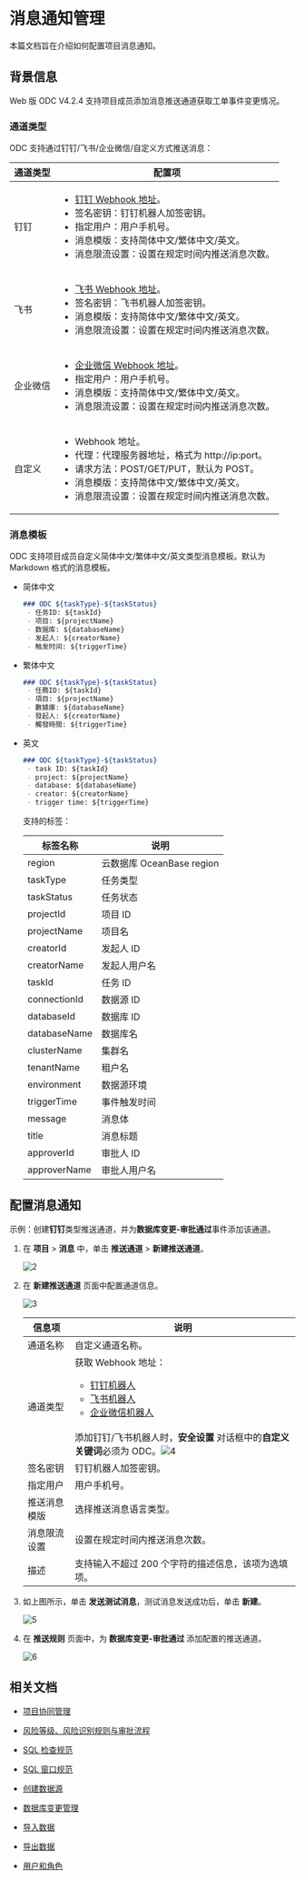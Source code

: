 # 消息通知管理

本篇文档旨在介绍如何配置项目消息通知。

## 背景信息

Web 版 ODC V4.2.4 支持项目成员添加消息推送通道获取工单事件变更情况。

### 通道类型

ODC 支持通过钉钉/飞书/企业微信/自定义方式推送消息：

|  通道类型   |配置项|
|--------|-------|
| 钉钉    | <ul><li>[钉钉 Webhook 地址](https://help.aliyun.com/zh/arms/alarm-operation-center/obtain-the-webhook-url-of-a-dingtalk-chatbot)。</li><li>签名密钥：钉钉机器人加签密钥。</li><li>指定用户：用户手机号。</li><li>消息模版：支持简体中文/繁体中文/英文。</li><li>消息限流设置：设置在规定时间内推送消息次数。</li></ul>|
| 飞书   |<ul><li>[飞书 Webhook 地址](https://open.feishu.cn/document/client-docs/bot-v3/add-custom-bot)。</li><li>签名密钥：飞书机器人加签密钥。</li><li>消息模版：支持简体中文/繁体中文/英文。</li><li>消息限流设置：设置在规定时间内推送消息次数。</li></ul> |
| 企业微信    | <ul><li>[企业微信 Webhook 地址](https://help.aliyun.com/zh/arms/alarm-operation-center/wecom-chatbots)。</li><li>指定用户：用户手机号。</li><li>消息模版：支持简体中文/繁体中文/英文。</li><li>消息限流设置：设置在规定时间内推送消息次数。</li></ul>|
|  自定义   |<ul><li>Webhook 地址。</li><li>代理：代理服务器地址，格式为 http://ip:port。</li><li>请求方法：POST/GET/PUT，默认为 POST。</li><li>消息模版：支持简体中文/繁体中文/英文。</li><li>消息限流设置：设置在规定时间内推送消息次数。</li></ul> |

### 消息模板

ODC 支持项目成员自定义简体中文/繁体中文/英文类型消息模板。默认为 Markdown 格式的消息模板。

- 简体中文

    ```markdown
    ### ODC ${taskType}-${taskStatus}
     - 任务ID: ${taskId}
     - 项目: ${projectName}
     - 数据库: ${databaseName}
     - 发起人: ${creatorName}
     - 触发时间: ${triggerTime}
    ```

- 繁体中文

    ```markdown
    ### ODC ${taskType}-${taskStatus}
     - 任務ID: ${taskId}
     - 項目: ${projectName}
     - 數據庫: ${databaseName}
     - 發起人: ${creatorName}
     - 觸發時間: ${triggerTime}
    ```

- 英文

    ```markdown
    ### ODC ${taskType}-${taskStatus}
     - task ID: ${taskId}
     - project: ${projectName}
     - database: ${databaseName}
     - creator: ${creatorName}
     - trigger time: ${triggerTime}
    ```

  支持的标签：

  |  标签名称   |说明|
  |--------|-------|
  | region | 云数据库 OceanBase region |
  | taskType | 任务类型 |
  | taskStatus | 任务状态 |
  | projectId | 项目 ID |
  | projectName | 项目名 |
  | creatorId | 发起人 ID |
  | creatorName | 发起人用户名 |
  | taskId | 任务 ID |
  | connectionId | 数据源 ID |
  | databaseId | 数据库 ID |
  | databaseName | 数据库名 |
  | clusterName | 集群名 |
  | tenantName | 租户名 |
  | environment | 数据源环境 |
  | triggerTime | 事件触发时间 |
  | message | 消息体 |
  | title | 消息标题 |
  | approverId | 审批人 ID |
  | approverName | 审批人用户名 |

## 配置消息通知

示例：创建**钉钉**类型推送通道，并为**数据库变更-审批通过**事件添加该通道。

1. 在 **项目** > **消息** 中，单击 **推送通道** > **新建推送通道**。

    ![2](https://obbusiness-private.oss-cn-shanghai.aliyuncs.com/doc/img/odc/424/700.database-change-management/1000.message-notification/2.png)

2. 在 **新建推送通道** 页面中配置通道信息。

    ![3](https://obbusiness-private.oss-cn-shanghai.aliyuncs.com/doc/img/odc/424/700.database-change-management/1000.message-notification/3.png)

   |  信息项   |说明|
   |--------|-------|
   | 通道名称    | 自定义通道名称。|
   |通道类型|获取 Webhook 地址：<ul><li>[钉钉机器人](https://help.aliyun.com/zh/arms/alarm-operation-center/obtain-the-webhook-url-of-a-dingtalk-chatbot)</li><li>[飞书机器人](https://open.feishu.cn/document/client-docs/bot-v3/add-custom-bot)</li><li>[企业微信机器人](https://help.aliyun.com/zh/arms/alarm-operation-center/wecom-chatbots)</li></ul><br>添加钉钉/飞书机器人时，**安全设置** 对话框中的<strong>自定义关键词</strong>必须为 ODC。![4](https://obbusiness-private.oss-cn-shanghai.aliyuncs.com/doc/img/odc/424/700.database-change-management/1000.message-notification/4.png)|
   |签名密钥|钉钉机器人加签密钥。|
   |指定用户|用户手机号。|
   |推送消息模版|选择推送消息语言类型。|
   |消息限流设置|设置在规定时间内推送消息次数。|
   |描述|支持输入不超过 200 个字符的描述信息，该项为选填项。|

3. 如上图所示，单击 **发送测试消息**，测试消息发送成功后，单击 **新建**。

    ![5](https://obbusiness-private.oss-cn-shanghai.aliyuncs.com/doc/img/odc/424/700.database-change-management/1000.message-notification/5.png)

4. 在 **推送规则** 页面中，为 **数据库变更-审批通过** 添加配置的推送通道。

    ![6](https://obbusiness-private.oss-cn-shanghai.aliyuncs.com/doc/img/odc/424/700.database-change-management/1000.message-notification/6.png)

## 相关文档

- [项目协同管理](../700.database-change-management/200.project-collaborative-management.md)

- [风险等级、风险识别规则与审批流程](../700.database-change-management/300.risk-level-risk-identification-rules-and-approval-process.md)

- [SQL 检查规范](../700.database-change-management/400.sql-check-specification.md)

- [SQL 窗口规范](../700.database-change-management/500.sql-window-specification.md)

- [创建数据源](../400.connection-management/100.create-a-personal-connection.md)

- [数据库变更管理](../700.database-change-management/600.database-change.md)

- [导入数据](../600.import-and-export/100.import-data.md)

- [导出数据](../600.import-and-export/200.export-data.md)

- [用户和角色](100.user-permission-and-management/100.odc-users-and-roles.md)